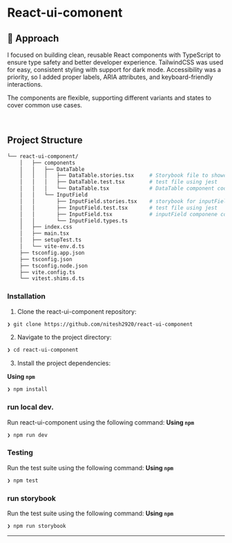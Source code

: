 # React-ui-comonent

## 🧠 Approach

I focused on building clean, reusable React components with TypeScript to ensure type safety and better developer experience. TailwindCSS was used for easy, consistent styling with support for dark mode. Accessibility was a priority, so I added proper labels, ARIA attributes, and keyboard-friendly interactions.

The components are flexible, supporting different variants and states to cover common use cases. 
<div align="left">


<br clear="left"/>

##  Project Structure

```sh
└── react-ui-component/
    │   ├── components
    │   │   ├── DataTable
    │   │   │   ├── DataTable.stories.tsx     # Storybook file to showcase DataTable
    │   │   │   ├── DataTable.test.tsx        # test file using jest
    │   │   │   └── DataTable.tsx             # DataTable component code
    │   │   └── InputField
    │   │       ├── InputField.stories.tsx    # storybook for inputField
    │   │       ├── InputField.test.tsx       # test file using jest
    │   │       ├── InputField.tsx            # inputField componene code
    │   │       └── InputField.types.ts
    │   ├── index.css
    │   ├── main.tsx
    │   ├── setupTest.ts
    │   └── vite-env.d.ts
    ├── tsconfig.app.json
    ├── tsconfig.json
    ├── tsconfig.node.json
    ├── vite.config.ts
    └── vitest.shims.d.ts
```
###  Installation

1. Clone the react-ui-component repository:
```sh
❯ git clone https://github.com/nitesh2920/react-ui-component
```

2. Navigate to the project directory:
```sh
❯ cd react-ui-component
```

3. Install the project dependencies:


**Using `npm`** &nbsp; 

```sh
❯ npm install
```




###  run local dev.
Run react-ui-component using the following command:
**Using `npm`** &nbsp;

```sh
❯ npm run dev
```


###  Testing
Run the test suite using the following command:
**Using `npm`** &nbsp; 

```sh
❯ npm test
```

###  run storybook 
Run the test suite using the following command:
**Using `npm`** &nbsp;

```sh
❯ npm run storybook
```


---
